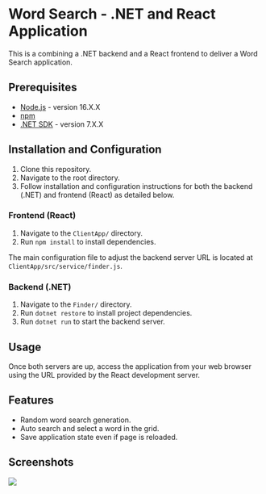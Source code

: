 # Word Search - .NET and React Application

This is a combining a .NET backend and a React frontend to deliver a Word Search application.

## Prerequisites

- [Node.js](https://nodejs.org/) - version 16.X.X
- [npm](https://www.npmjs.com/)
- [.NET SDK](https://dotnet.microsoft.com/download) - version 7.X.X

## Installation and Configuration

1. Clone this repository.
2. Navigate to the root directory.
3. Follow installation and configuration instructions for both the backend (.NET) and frontend (React) as detailed below.

### Frontend (React)

1. Navigate to the `ClientApp/` directory.
2. Run `npm install` to install dependencies.

The main configuration file to adjust the backend server URL is located at `ClientApp/src/service/finder.js`.

### Backend (.NET)

1. Navigate to the `Finder/` directory.
2. Run `dotnet restore` to install project dependencies.
3. Run `dotnet run` to start the backend server.

## Usage

Once both servers are up, access the application from your web browser using the URL provided by the React development server.

## Features

- Random word search generation.
- Auto search and select a word in the grid.
- Save application state even if page is reloaded.

## Screenshots

<image src='https://i.imgur.com/e6VigaW.png'/>

